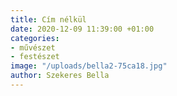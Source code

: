 ```yaml
---
title: Cím nélkül
date: 2020-12-09 11:39:00 +01:00
categories:
- művészet
- festészet
image: "/uploads/bella2-75ca18.jpg"
author: Szekeres Bella
---
```



